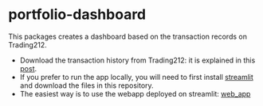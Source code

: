 # portfolio-dashboard

This packages creates a dashboard based on the transaction records on Trading212. 

- Download the transaction history from Trading212: it is explained in this [post](https://community.trading212.com/t/new-feature-export-your-investing-history/35612).
- If you prefer to run the app locally, you will need to first install [streamlit](https://streamlit.io) and download the files in this repository.  
- The easiest way is to use the webapp deployed on streamlit: [web_app](https://share.streamlit.io/jinchao-chen/portfolio-dashboard/streamlit/web_app.py)
